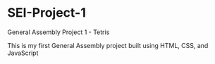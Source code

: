 # SEI-Project-1
General Assembly Project 1 - Tetris

This is my first General Assembly project built using HTML, CSS, and JavaScript

